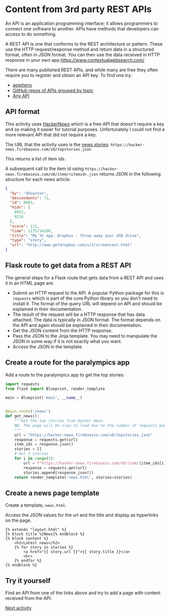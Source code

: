 # Content from 3rd party REST APIs

An API is an application programming interface; it allows programmers to connect one software to another.
APIs have methods that developers can access to do something.

A REST API is one that conforms to the REST architecture or pattern. These use the HTTP request/response method and
return data in a structured format, often in JSON format. You can then use the data received in HTTP response in your
own app.https://www.contextualwebsearch.com/

There are many published REST APIs, and while many are free they often require you to register and obtain an API key.
To find one try:

- [apipheny](https://apipheny.io/free-api/)
- [GitHub repos of APIs grouped by topic](https://github.com/public-apis/public-apis?tab=readme-ov-file)
- [Any API](https://any-api.com/)

## API format

This activity uses [HackerNews](https://github.com/HackerNews/API) which is a free API that doesn't require a key and so
making it easier for tutorial purposes.
Unfortunately I could not find a more relevant API that did not require a key.

The URL that the activity uses is
the [news stories](https://github.com/HackerNews/API?tab=readme-ov-file#new-top-and-best-stories):
`https://hacker-news.firebaseio.com/v0/topstories.json`

This returns a list of item ids.

A subsequent call to the item id using `https://hacker-news.firebaseio.com/v0/item/<itemid>.json` returns JSON in the
following structure for each news article:

```JSON
{
  "by": "dhouston",
  "descendants": 71,
  "id": 8863,
  "kids": [
    8952,
    9224
  ],
  "score": 111,
  "time": 1175714200,
  "title": "My YC app: Dropbox - Throw away your USB drive",
  "type": "story",
  "url": "http://www.getdropbox.com/u/2/screencast.html"
}
```

## Flask route to get data from a REST API

The general steps for a Flask route that gets data from a REST API and uses it in an HTML page are:

- Submit an HTTP request to the API. A popular Python package for this is `requests` which is part of the core Python
  library so you don't need to install it. The format of the query URL will depend on API and should be explained in
  their documentation.
- The result of the request will be a HTTP response that has data attached. The data is typically in JSON format. The
  format depends on the API and again should be explained in their documentation.
- Get the JSON content from the HTTP response.
- Pass the JSON to the Jinja template. You may need to manipulate the JSON in some way if it is not exactly what you
  want.
- Access the JSON in the template.

## Create a route for the paralympics app

Add a route to the paralympics app to get the top stories:

```python
import requests
from flask import Blueprint, render_template

main = Blueprint('main', __name__)


@main.route('/news')
def get_news():
    """Get the top stories from Hacker News.
    NB: The page will be slow to load due to the number of requests made to the Hacker News API so limited to 3 stories.
    """
    url = "https://hacker-news.firebaseio.com/v0/topstories.json"
    response = requests.get(url)
    item_ids = response.json()
    stories = []
    # Get 3 stories
    for i in range(3):
        url = f"https://hacker-news.firebaseio.com/v0/item/{item_ids[i]}.json"
        response = requests.get(url)
        stories.append(response.json())
    return render_template('news.html', stories=stories)
```

## Create a news page template

Create a template, `news.html`.

Access the JSON values for the url and the title and display as hyperlinks on the page.

```jinja
{% extends "layout.html" %}
{% block title %}News{% endblock %}
{% block content %}
    <h2>Latest news</h2>
    {% for story in stories %}
        <a href="{{ story.url }}">{{ story.title }}</a>
        <br>
    {% endfor %}
{% endblock %}
```

## Try it yourself

Find an API from one of the links above and try to add a page with content received from the API.

[Next activity](8-4-page-form.md)